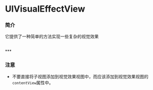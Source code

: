 # UIVisualEffectView

### 简介

它提供了一种简单的方法实现一些复杂的视觉效果

<br>
***
<br>

### 注意

* 不要直接将子视图添加到视觉效果视图中，而应该添加到视觉效果视图的`contentView`属性中。